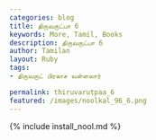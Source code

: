 ```yaml
---  
categories: blog  
title: திருவருட்பா 6
keywords: More, Tamil, Books  
description: திருவருட்பா 6
author: Tamilan  
layout: Ruby  
tags:     
- திருவருட் பிரகாச வள்ளலார்

permalink: thiruvarutpaa_6  
featured: /images/noolkal_96_6.png  
---  
```

{% include install_nool.md %} 

